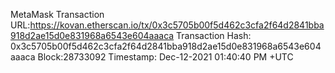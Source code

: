 MetaMask
Transaction URL:https://kovan.etherscan.io/tx/0x3c5705b00f5d462c3cfa2f64d2841bba918d2ae15d0e831968a6543e604aaaca
Transaction Hash: 0x3c5705b00f5d462c3cfa2f64d2841bba918d2ae15d0e831968a6543e604aaaca
Block:28733092
Timestamp: Dec-12-2021 01:40:40 PM +UTC